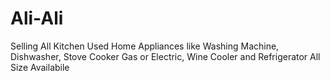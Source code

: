 # Ali-Ali
Selling All Kitchen Used Home Appliances like Washing Machine, Dishwasher, Stove Cooker Gas or Electric, Wine Cooler and Refrigerator All Size Availabile

